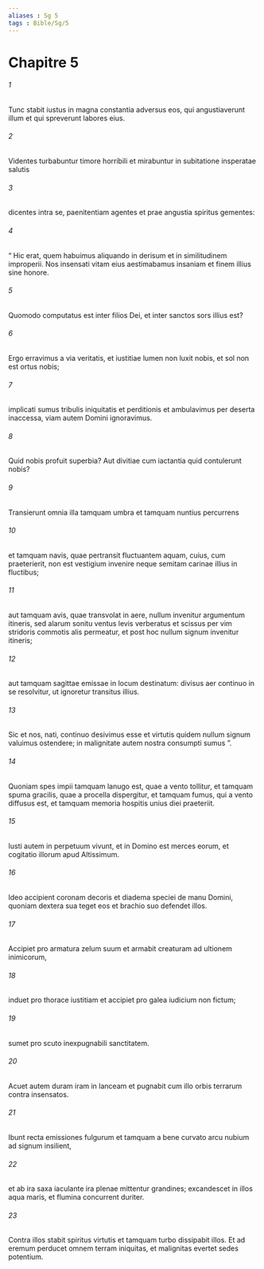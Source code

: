 ```yaml
---
aliases : Sg 5
tags : Bible/Sg/5
---
```


# Chapitre 5

###### 1
Tunc stabit iustus in magna constantia adversus eos, qui angustiaverunt illum et qui spreverunt labores eius.
###### 2
Videntes turbabuntur timore horribili et mirabuntur in subitatione insperatae salutis
###### 3
dicentes intra se, paenitentiam agentes et prae angustia spiritus gementes:
###### 4
“ Hic erat, quem habuimus aliquando in derisum et in similitudinem improperii. Nos insensati vitam eius aestimabamus insaniam et finem illius sine honore.
###### 5
Quomodo computatus est inter filios Dei, et inter sanctos sors illius est?
###### 6
Ergo erravimus a via veritatis, et iustitiae lumen non luxit nobis, et sol non est ortus nobis;
###### 7
implicati sumus tribulis iniquitatis et perditionis et ambulavimus per deserta inaccessa, viam autem Domini ignoravimus.
###### 8
Quid nobis profuit superbia? Aut divitiae cum iactantia quid contulerunt nobis?
###### 9
Transierunt omnia illa tamquam umbra et tamquam nuntius percurrens
###### 10
et tamquam navis, quae pertransit fluctuantem aquam, cuius, cum praeterierit, non est vestigium invenire neque semitam carinae illius in fluctibus;
###### 11
aut tamquam avis, quae transvolat in aere, nullum invenitur argumentum itineris, sed alarum sonitu ventus levis verberatus et scissus per vim stridoris commotis alis permeatur, et post hoc nullum signum invenitur itineris;
###### 12
aut tamquam sagittae emissae in locum destinatum: divisus aer continuo in se resolvitur, ut ignoretur transitus illius.
###### 13
Sic et nos, nati, continuo desivimus esse et virtutis quidem nullum signum valuimus ostendere; in malignitate autem nostra consumpti sumus ”.
###### 14
Quoniam spes impii tamquam lanugo est, quae a vento tollitur, et tamquam spuma gracilis, quae a procella dispergitur, et tamquam fumus, qui a vento diffusus est, et tamquam memoria hospitis unius diei praeteriit.
###### 15
Iusti autem in perpetuum vivunt, et in Domino est merces eorum, et cogitatio illorum apud Altissimum.
###### 16
Ideo accipient coronam decoris et diadema speciei de manu Domini, quoniam dextera sua teget eos et brachio suo defendet illos.
###### 17
Accipiet pro armatura zelum suum et armabit creaturam ad ultionem inimicorum,
###### 18
induet pro thorace iustitiam et accipiet pro galea iudicium non fictum;
###### 19
sumet pro scuto inexpugnabili sanctitatem.
###### 20
Acuet autem duram iram in lanceam et pugnabit cum illo orbis terrarum contra insensatos.
###### 21
Ibunt recta emissiones fulgurum et tamquam a bene curvato arcu nubium ad signum insilient,
###### 22
et ab ira saxa iaculante ira plenae mittentur grandines; excandescet in illos aqua maris, et flumina concurrent duriter.
###### 23
Contra illos stabit spiritus virtutis et tamquam turbo dissipabit illos. Et ad eremum perducet omnem terram iniquitas, et malignitas evertet sedes potentium.
